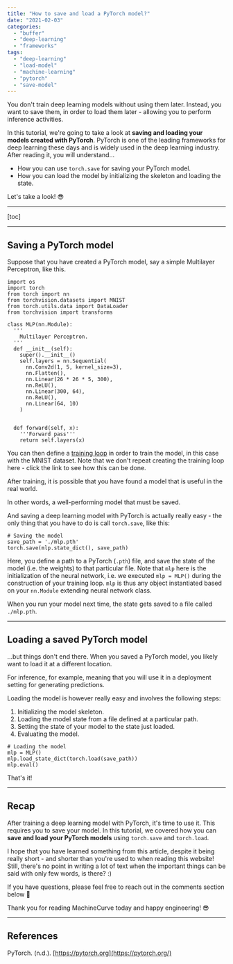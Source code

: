 ```yaml
---
title: "How to save and load a PyTorch model?"
date: "2021-02-03"
categories: 
  - "buffer"
  - "deep-learning"
  - "frameworks"
tags: 
  - "deep-learning"
  - "load-model"
  - "machine-learning"
  - "pytorch"
  - "save-model"
---
```


You don't train deep learning models without using them later. Instead, you want to save them, in order to load them later - allowing you to perform inference activities.

In this tutorial, we're going to take a look at **saving and loading your models created with PyTorch**. PyTorch is one of the leading frameworks for deep learning these days and is widely used in the deep learning industry. After reading it, you will understand...

- How you can use `torch.save` for saving your PyTorch model.
- How you can load the model by initializing the skeleton and loading the state.

Let's take a look! 😎

* * *

\[toc\]

* * *

## Saving a PyTorch model

Suppose that you have created a PyTorch model, say a simple Multilayer Perceptron, like this.

```
import os
import torch
from torch import nn
from torchvision.datasets import MNIST
from torch.utils.data import DataLoader
from torchvision import transforms

class MLP(nn.Module):
  '''
    Multilayer Perceptron.
  '''
  def __init__(self):
    super().__init__()
    self.layers = nn.Sequential(
      nn.Conv2d(1, 5, kernel_size=3),
      nn.Flatten(),
      nn.Linear(26 * 26 * 5, 300),
      nn.ReLU(),
      nn.Linear(300, 64),
      nn.ReLU(),
      nn.Linear(64, 10)
    )


  def forward(self, x):
    '''Forward pass'''
    return self.layers(x)
```

You can then define a [training loop](https://github.com/mobiletest2016/machine-learning-articles/blob/master/articles/creating-a-multilayer-perceptron-with-pytorch-and-lightning.md/#defining-the-training-loop) in order to train the model, in this case with the MNIST dataset. Note that we don't repeat creating the training loop here - click the link to see how this can be done.

After training, it is possible that you have found a model that is useful in the real world.

In other words, a well-performing model that must be saved.

And saving a deep learning model with PyTorch is actually really easy - the only thing that you have to do is call `torch.save`, like this:

```
# Saving the model
save_path = './mlp.pth'
torch.save(mlp.state_dict(), save_path)
```

Here, you define a path to a PyTorch (`.pth`) file, and save the state of the model (i.e. the weights) to that particular file. Note that `mlp` here is the initialization of the neural network, i.e. we executed `mlp = MLP()` during the construction of your training loop. `mlp` is thus any object instantiated based on your `nn.Module` extending neural network class.

When you run your model next time, the state gets saved to a file called `./mlp.pth`.

* * *

## Loading a saved PyTorch model

...but things don't end there. When you saved a PyTorch model, you likely want to load it at a different location.

For inference, for example, meaning that you will use it in a deployment setting for generating predictions.

Loading the model is however really easy and involves the following steps:

1. Initializing the model skeleton.
2. Loading the model state from a file defined at a particular path.
3. Setting the state of your model to the state just loaded.
4. Evaluating the model.

```
# Loading the model
mlp = MLP()
mlp.load_state_dict(torch.load(save_path))
mlp.eval()
```

That's it!

* * *

## Recap

After training a deep learning model with PyTorch, it's time to use it. This requires you to save your model. In this tutorial, we covered how you can **save and load your PyTorch models** using `torch.save` and `torch.load`.

I hope that you have learned something from this article, despite it being really short - and shorter than you're used to when reading this website! Still, there's no point in writing a lot of text when the important things can be said with only few words, is there? :)

If you have questions, please feel free to reach out in the comments section below 💬

Thank you for reading MachineCurve today and happy engineering! 😎

* * *

## References

PyTorch. (n.d.). [https://pytorch.org](https://pytorch.org/)
